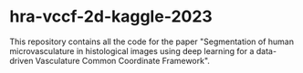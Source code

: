 # hra-vccf-2d-kaggle-2023
This repository contains all the code for the paper "Segmentation of human microvasculature in histological images using deep learning for a data-driven Vasculature Common Coordinate Framework".
